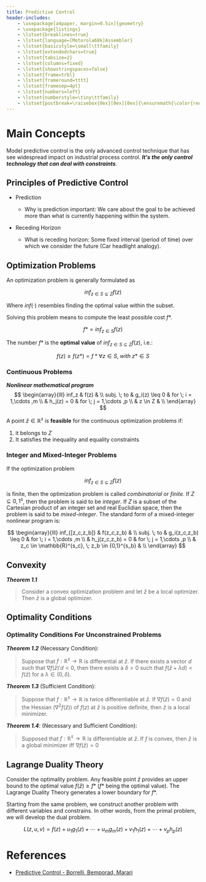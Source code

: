 ```yaml
---
title: Predictive Control
header-includes:
    - \usepackage[a4paper, margin=0.5in]{geometry}
    - \usepackage{listings}
    - \lstset{breaklines=true}
    - \lstset{language=[Motorola68k]Assembler}
    - \lstset{basicstyle=\small\ttfamily}
    - \lstset{extendedchars=true}
    - \lstset{tabsize=2}
    - \lstset{columns=fixed}
    - \lstset{showstringspaces=false}
    - \lstset{frame=trbl}
    - \lstset{frameround=tttt}
    - \lstset{framesep=4pt}
    - \lstset{numbers=left}
    - \lstset{numberstyle=\tiny\ttfamily}
    - \lstset{postbreak=\raisebox{0ex}[0ex][0ex]{\ensuremath{\color{red}\hookrightarrow\space}}}
---
```

# Main Concepts
Model predictive control is the only advanced control technique that has see widespread impact on industrial process control. ***It's the only control technology that can deal with constraints***.

## Principles of Predictive Control
* Prediction
	* Why is prediction important: We care about the goal to be achieved more than what is currently happening within the system.

* Receding Horizon
	* What is receding horizon: Some fixed interval (period of time) over which we consider the future (Car headlight analogy).

## Optimization Problems
An optimization problem is generally formulated as

$$
inf_{z \in S \subseteq Z} f(z)
$$

Where $inf(\cdot)$ resembles finding the optimal value within the subset.

Solving this problem means to compute the least possible cost $f*$.

$$
f* = inf_{z \in S} f(z)
$$

The number $f*$ is the **optimal value** of $inf_{z \in S \subseteq Z} f(z)$, i.e.:

$$
f(z) \geq f(z*) = f* \forall z \in S, \; with \; z* \in S
$$

### Continuous Problems

***Nonlinear mathematical program***
$$
\begin{array}{lll}
inf_z                  & f(z)          & \\
subj. \; to            & g_i(z) \leq 0 & for \; i = 1,\cdots ,m \\
                       & h_j(z) = 0    & for \; j = 1,\cdots ,p \\
	               & z \in Z       & \\
\end{array}
$$

A point $\bar{z} \in \mathbb{R}^s$ is **feasible** for the continuous optimization problems if: 

1. it belongs to $Z$
2. It satisfies the inequality and equality constraints

### Integer and Mixed-Integer Problems
If the optimization problem 

$$
inf_{z \in S \subseteq Z} f(z)
$$

is finite, then the optimization problem is called *combinatorial* or *finite*. If $Z \subseteq {0,1}^s$, then the problem is said to be *integer*. If $Z$ is a subset of the Cartesian product of an integer set and real Euclidian space, then the problem is said to be *mixed-integer*. The standard form of a mixed-integer nonlinear program is: 

$$
\begin{array}{lll}
inf_{[z_c,z_b]}         & f(z_c,z_b)                                       & \\
subj. \; to             & g_i(z_c,z_b) \leq 0                              & for \; i = 1,\cdots ,m \\
                        & h_j(z_c,z_b) = 0                                 & for \; j = 1,\cdots ,p \\
	                & z_c \in \mathbb{R}^{s_c}, \; z_b \in {0,1}^{s_b} & \\
\end{array}
$$

## Convexity
***Theorem 1.1***

> Consider a convex optimization problem and let $\bar{z}$ be a local optimizer. Then $\bar{z}$ is a global optimizer. 

## Optimality Conditions
### Optimality Conditions For Unconstrained Problems

***Theorem 1.2*** (Necessary Condition):

> Suppose that $f:\mathbb{R}^s \rightarrow \mathbb{R}$ is differential at $\bar{z}$. If there exists a vector $d$ such that $\nabla f(\bar{z})'d < 0$, then there exists a $\delta > 0$ such that $f(\bar{z}+\lambda d) < f(\bar{z})$ for a $\lambda \in (0,\delta )$.

***Theorem 1.3*** (Sufficient Condition):

> Suppose that $f:\mathbb{R}^s \rightarrow \mathbb{R}$ is twice differentiable at $\bar{z}$. If $\nabla f(\bar{z}) = 0$ and the Hessian ($\nabla^2 f(\bar{z})$) of $f(z)$ at $\bar{z}$ is positive definite, then $\bar{z}$ is a local minimizer.

***Theorem 1.4***: (Necessary and Sufficient Condition):

> Supposed that $f:\mathbb{R}^s \rightarrow \mathbb{R}$ is differentiable at $\bar{z}$. If $f$ is convex, then $\bar{z}$ is a global minimizer iff $\nabla f(\bar{z}) = 0$

## Lagrange Duality Theory
Consider the optimality problem. Any feasible point $\bar{z}$ provides an upper bound to the optimal value $f(\bar{z}) \geq f*$ ($f*$ being the optimal value). The Lagrange Duality Theory generates a lower boundary for $f*$.

Starting from the same problem, we construct another problem with different variables and constrains. In other words, from the primal problem, we will develop the dual problem.

$$
L(z,u,v) = f(z) + u_1 g_1 (z) + \cdots + u_m g_m(z) + v_1 h_1(z) + \cdots + v_p h_p(z)
$$

# References

* [Predictive Control - Borrelli, Bemporad, Marari](http://www.mpc.berkeley.edu/mpc-course-material)
